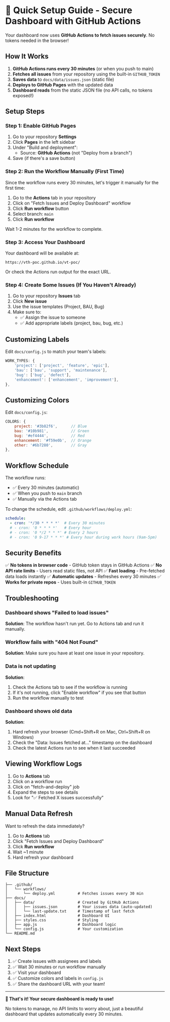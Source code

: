 # 🚀 Quick Setup Guide - Secure Dashboard with GitHub Actions

Your dashboard now uses **GitHub Actions to fetch issues securely**. No tokens needed in the browser!

## How It Works

1. **GitHub Actions runs every 30 minutes** (or when you push to main)
2. **Fetches all issues** from your repository using the built-in `GITHUB_TOKEN`
3. **Saves data** to `docs/data/issues.json` (static file)
4. **Deploys to GitHub Pages** with the updated data
5. **Dashboard reads** from the static JSON file (no API calls, no tokens exposed!)

## Setup Steps

### Step 1: Enable GitHub Pages

1. Go to your repository **Settings**
2. Click **Pages** in the left sidebar
3. Under "Build and deployment":
   - Source: **GitHub Actions** (not "Deploy from a branch")
4. Save (if there's a save button)

### Step 2: Run the Workflow Manually (First Time)

Since the workflow runs every 30 minutes, let's trigger it manually for the first time:

1. Go to the **Actions** tab in your repository
2. Click on "Fetch Issues and Deploy Dashboard" workflow
3. Click **Run workflow** button
4. Select branch: `main`
5. Click **Run workflow**

Wait 1-2 minutes for the workflow to complete.

### Step 3: Access Your Dashboard

Your dashboard will be available at:

```
https://vth-poc.github.io/vt-poc/
```

Or check the Actions run output for the exact URL.

### Step 4: Create Some Issues (If You Haven't Already)

1. Go to your repository **Issues** tab
2. Click **New issue**
3. Use the issue templates (Project, BAU, Bug)
4. Make sure to:
   - ✅ Assign the issue to someone
   - ✅ Add appropriate labels (project, bau, bug, etc.)

## Customizing Labels

Edit `docs/config.js` to match your team's labels:

```javascript
WORK_TYPES: {
    'project': ['project', 'feature', 'epic'],
    'bau': ['bau', 'support', 'maintenance'],
    'bug': ['bug', 'defect'],
    'enhancement': ['enhancement', 'improvement'],
},
```

## Customizing Colors

Edit `docs/config.js`:

```javascript
COLORS: {
    project: '#3b82f6',      // Blue
    bau: '#10b981',          // Green
    bug: '#ef4444',          // Red
    enhancement: '#f59e0b',  // Orange
    other: '#6b7280',        // Gray
},
```

## Workflow Schedule

The workflow runs:
- ✅ Every 30 minutes (automatic)
- ✅ When you push to `main` branch
- ✅ Manually via the Actions tab

To change the schedule, edit `.github/workflows/deploy.yml`:

```yaml
schedule:
  - cron: '*/30 * * * *'  # Every 30 minutes
  # - cron: '0 * * * *'   # Every hour
  # - cron: '0 */2 * * *' # Every 2 hours
  # - cron: '0 9-17 * * *' # Every hour during work hours (9am-5pm)
```

## Security Benefits

✅ **No tokens in browser code** - GitHub token stays in GitHub Actions
✅ **No API rate limits** - Users read static files, not API
✅ **Fast loading** - Pre-fetched data loads instantly
✅ **Automatic updates** - Refreshes every 30 minutes
✅ **Works for private repos** - Uses built-in `GITHUB_TOKEN`

## Troubleshooting

### Dashboard shows "Failed to load issues"

**Solution**: The workflow hasn't run yet. Go to Actions tab and run it manually.

### Workflow fails with "404 Not Found"

**Solution**: Make sure you have at least one issue in your repository.

### Data is not updating

**Solution**:
1. Check the Actions tab to see if the workflow is running
2. If it's not running, click "Enable workflow" if you see that button
3. Run the workflow manually to test

### Dashboard shows old data

**Solution**:
1. Hard refresh your browser (Cmd+Shift+R on Mac, Ctrl+Shift+R on Windows)
2. Check the "Data: Issues fetched at..." timestamp on the dashboard
3. Check the latest Actions run to see when it last succeeded

## Viewing Workflow Logs

1. Go to **Actions** tab
2. Click on a workflow run
3. Click on "fetch-and-deploy" job
4. Expand the steps to see details
5. Look for "✅ Fetched X issues successfully"

## Manual Data Refresh

Want to refresh the data immediately?

1. Go to **Actions** tab
2. Click "Fetch Issues and Deploy Dashboard"
3. Click **Run workflow**
4. Wait ~1 minute
5. Hard refresh your dashboard

## File Structure

```
├── .github/
│   └── workflows/
│       └── deploy.yml          # Fetches issues every 30 min
├── docs/
│   ├── data/                   # Created by GitHub Actions
│   │   ├── issues.json         # Your issues data (auto-updated)
│   │   └── last-update.txt     # Timestamp of last fetch
│   ├── index.html              # Dashboard UI
│   ├── styles.css              # Styling
│   ├── app.js                  # Dashboard logic
│   └── config.js               # Your customization
└── README.md
```

## Next Steps

1. ✅ Create issues with assignees and labels
2. ✅ Wait 30 minutes or run workflow manually
3. ✅ Visit your dashboard
4. ✅ Customize colors and labels in `config.js`
5. ✅ Share the dashboard URL with your team!

---

**🎉 That's it! Your secure dashboard is ready to use!**

No tokens to manage, no API limits to worry about, just a beautiful dashboard that updates automatically every 30 minutes.
